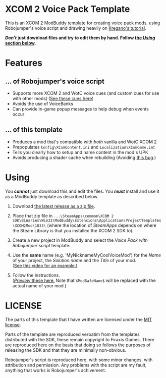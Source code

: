 # XCOM 2 Voice Pack Template

This is an XCOM 2 ModBuddy template for creating voice pack mods, using Robojumper's voice script and drawing heavily on [Kregano's tutorial](https://docs.google.com/document/d/1asHlhTP9tJzyKXIwDALpWdJTVasjh-72blST9kQeai8).

***Don't* just download files and try to edit them by hand. Follow [the *Using* section below](https://github.com/stupidpupil/voicepack_template#Using).**

# Features

## ... of Robojumper's voice script
- Supports more XCOM 2 and WotC voice cues (and custom cues for use with other mods) ([See these cues here](https://docs.google.com/spreadsheets/d/10nvJjtUMIvddWRPKUaKMBv4yyiMHjWVSwdeG07YZF0o/edit#gid=0))
- Avoids the use of VoiceBanks
- Can provide in-game popup messages to help debug when events occur

## ... of this template
- Produces a mod that's compatible with *both* vanilla and WotC XCOM 2
- Prepopulates `Config\XComContent.ini` and `Localization\XComGame.int`
- Tells you clearly how to setup and name content in the mod's UPK
- Avoids producing a shader cache when rebuilding (Avoiding [this bug](https://www.reddit.com/r/xcom2mods/comments/48c8v3/psavoicepacks_and_other_mods_to_a_lesser_extent/).)

# Using
You ***cannot*** just download this and edit the files. You ***must*** install and use it as a ModBuddy template as described below.

1. Download [the latest release as a zip file](https://github.com/stupidpupil/voicepack_template/releases).

2. Place that zip file in `...\SteamApps\common\XCOM 2 SDK\Binaries\Win32\ModBuddy\Extensions\Application\ProjectTemplates\XCOM2Mod\1033\` (where the location of *SteamApps* depends on where the Steam Library is that you installed the XCOM 2 SDK to).

3. Create a new project in ModBuddy and select the *Voice Pack with Robojumper script* template.

4. Use the **same** name (e.g. 'MyNicknameMyCoolVoiceMod') for the *Name* of your project, the *Solution name* and the *Title* of your mod.  
([See this video for an example.](https://www.youtube.com/watch?v=5hRLr86eRik&feature=youtu.be))

5. Follow the instructions.  
([*Preview* these here.](https://github.com/stupidpupil/voicepack_template/tree/master/VoicePackWithRobojumperScript/Instructions) Note that `$ModSafeName$` will be replaced with the actual name of your mod.)

# LICENSE

The parts of this template that I have written are licensed under the [MIT license](https://choosealicense.com/licenses/mit/).

Parts of the template are reproduced verbatim from the templates distributed with the SDK, these remain copyright to Firaxis Games. There are reproduced here on the basis that doing so follows the purposes of releasing the SDK and that they are minimally non-obvious.

Robojumper's script is reproduced here, with some minor changes, with attribution and permission. Any problems with the script are my fault, anything that works is Robojumper's achivement.
